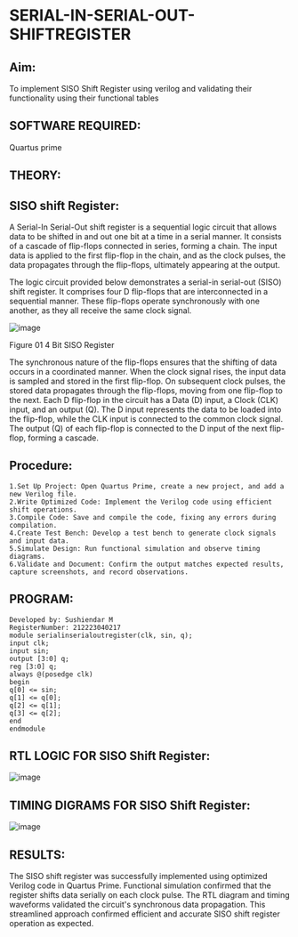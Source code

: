 # SERIAL-IN-SERIAL-OUT-SHIFTREGISTER

## Aim:

To implement  SISO Shift Register using verilog and validating their functionality using their functional tables

## SOFTWARE REQUIRED:
Quartus prime

## THEORY:

## SISO shift Register:

A Serial-In Serial-Out shift register is a sequential logic circuit that allows data to be shifted in and out one bit at a time in a serial manner. It consists of a cascade of flip-flops connected in series, forming a chain. The input data is applied to the first flip-flop in the chain, and as the clock pulses, the data propagates through the flip-flops, ultimately appearing at the output.

The logic circuit provided below demonstrates a serial-in serial-out (SISO) shift register. It comprises four D flip-flops that are interconnected in a sequential manner. These flip-flops operate synchronously with one another, as they all receive the same clock signal.

![image](https://github.com/naavaneetha/SERIAL-IN-SERIAL-OUT-SHIFTREGISTER/assets/154305477/e81c4072-37f9-46c6-8145-566764b74c3a)

Figure 01 4 Bit SISO Register

The synchronous nature of the flip-flops ensures that the shifting of data occurs in a coordinated manner. When the clock signal rises, the input data is sampled and stored in the first flip-flop. On subsequent clock pulses, the stored data propagates through the flip-flops, moving from one flip-flop to the next.
Each D flip-flop in the circuit has a Data (D) input, a Clock (CLK) input, and an output (Q). The D input represents the data to be loaded into the flip-flop, while the CLK input is connected to the common clock signal. The output (Q) of each flip-flop is connected to the D input of the next flip-flop, forming a cascade.

## Procedure:
```
1.Set Up Project: Open Quartus Prime, create a new project, and add a new Verilog file.
2.Write Optimized Code: Implement the Verilog code using efficient shift operations.
3.Compile Code: Save and compile the code, fixing any errors during compilation.
4.Create Test Bench: Develop a test bench to generate clock signals and input data.
5.Simulate Design: Run functional simulation and observe timing diagrams.
6.Validate and Document: Confirm the output matches expected results, capture screenshots, and record observations.
```

## PROGRAM:
```
Developed by: Sushiendar M
RegisterNumber: 212223040217
module serialinserialoutregister(clk, sin, q);
input clk;
input sin;
output [3:0] q;
reg [3:0] q;
always @(posedge clk)
begin
q[0] <= sin;
q[1] <= q[0];
q[2] <= q[1];
q[3] <= q[2];
end
endmodule
```

## RTL LOGIC FOR SISO Shift Register:
![image](https://github.com/user-attachments/assets/12a5ca17-4e84-4188-a885-97d246c427ac)


## TIMING DIGRAMS FOR SISO Shift Register:
![image](https://github.com/user-attachments/assets/7bec7c08-6280-4c1e-91f3-f5964a199b71)


## RESULTS:
The SISO shift register was successfully implemented using optimized Verilog code in Quartus Prime. Functional simulation confirmed that the register shifts data serially on each clock pulse. The RTL diagram and timing waveforms validated the circuit's synchronous data propagation. This streamlined approach confirmed efficient and accurate SISO shift register operation as expected.

